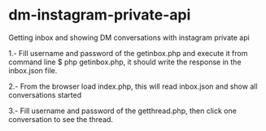 # dm-instagram-private-api
Getting inbox and showing DM conversations with instagram private api

1.- Fill username and password of the getinbox.php and execute it from command line $ php getinbox.php, 
it should write the response in the inbox.json file.

2.- From the browser load index.php, this will read inbox.json and show all conversations started

3.- Fill username and password of the getthread.php, then click one conversation to see the thread.

